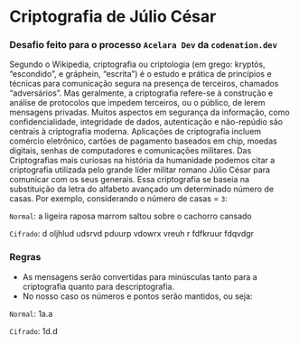 # Criptografia de Júlio César

### Desafio feito para o processo `Acelara Dev` da `codenation.dev` 

Segundo o Wikipedia, criptografia ou criptologia (em grego: kryptós, “escondido”, e gráphein, “escrita”) é o estudo e prática de princípios e técnicas para comunicação segura na presença de terceiros, chamados “adversários”. Mas geralmente, a criptografia refere-se à construção e análise de protocolos que impedem terceiros, ou o público, de lerem mensagens privadas. Muitos aspectos em segurança da informação, como confidencialidade, integridade de dados, autenticação e não-repúdio são centrais à criptografia moderna. Aplicações de criptografia incluem comércio eletrônico, cartões de pagamento baseados em chip, moedas digitais, senhas de computadores e comunicações militares. Das Criptografias mais curiosas na história da humanidade podemos citar a criptografia utilizada pelo grande líder militar romano Júlio César para comunicar com os seus generais. Essa criptografia se baseia na substituição da letra do alfabeto avançado um determinado número de casas. Por exemplo, considerando o número de casas = `3`:

`Normal`: a ligeira raposa marrom saltou sobre o cachorro cansado

`Cifrado`: d oljhlud udsrvd pduurp vdowrx vreuh r fdfkruur fdqvdgr

### Regras

- As mensagens serão convertidas para minúsculas tanto para a criptografia quanto para descriptografia.
- No nosso caso os números e pontos serão mantidos, ou seja:

`Normal`: 1a.a

`Cifrado`: 1d.d